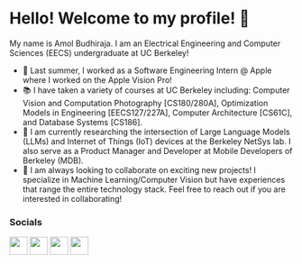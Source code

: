 # Hello! Welcome to my profile! 👋

My name is Amol Budhiraja. I am an Electrical Engineering and Computer Sciences (EECS) undergraduate at UC Berkeley! 

* 🍎 Last summer, I worked as a Software Engineering Intern @ Apple where I worked on the Apple Vision Pro! <br>
* 📚 I have taken a variety of courses at UC Berkeley including: Computer Vision and Computation Photography [CS180/280A], Optimization Models in Engineering [EECS127/227A], Computer Architecture [CS61C], and Database Systems [CS186]. <br>
* 🧪 I am currently researching the intersection of Large Language Models (LLMs) and Internet of Things (IoT) devices at the Berkeley NetSys lab. I also serve as a Product Manager and Developer at Mobile Developers of Berkeley (MDB). <br>
* 🤝 I am always looking to collaborate on exciting new projects! I specialize in Machine Learning/Computer Vision but have experiences that range the entire technology stack. Feel free to reach out if you are interested in collaborating! 


 ### Socials
 
 <p align="left"> <a href="https://www.github.com/amolbudhiraja" target="_blank" rel="noreferrer"><img src="https://raw.githubusercontent.com/danielcranney/readme-generator/main/public/icons/socials/github.svg" width="32" height="32" /></a> <a href="http://www.instagram.com/amol.budhiraja/" target="_blank" rel="noreferrer"><img src="https://raw.githubusercontent.com/danielcranney/readme-generator/main/public/icons/socials/instagram.svg" width="32" height="32" /></a> <a href="https://www.linkedin.com/in/amolbudhiraja/" target="_blank" rel="noreferrer"><img src="https://raw.githubusercontent.com/danielcranney/readme-generator/main/public/icons/socials/linkedin.svg" width="32" height="32" /></a> <a href="https://www.twitter.com/amol_budhiraja" target="_blank" rel="noreferrer"><img src="https://raw.githubusercontent.com/danielcranney/readme-generator/main/public/icons/socials/twitter.svg" width="32" height="32" /></a></p>
